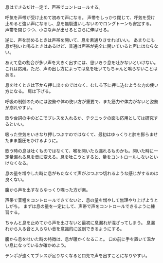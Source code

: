 息はできるだけ一定で、声帯でコントロールする。

呼気を声帯が受け止めて初めて声になる。
声帯をしっかり閉じて、呼気を受け止めると強い声になるし、息を無駄遣いしないのでロングトーンも安定する。
声帯を閉じつつ、小さな声が出せるとさらに伸ばせる。

逆に、声を弱めるときは声帯を開いて、息を素通りさせればいい。
あまりにも息が強いと鳴るときはあるけど、普通は声帯が完全に開いていると声にはならない。

あえて息の割合が多い声を大きく出すには、思いきり息を吐かないといけない。
これは応用。ただ、声の出し方によっては息を吐いてもちゃんと鳴らないことはある。

息を吐くときは下から押し出すのではなく、むしろ下に押し込むような力の使い方になる。
肩は下げる。

呼吸の制御のためには姿勢や体の使い方が重要で、また筋力や体力がないと姿勢が崩れやすい。

歌や台詞の中のどこでブレスを入れるか、テクニックの面も応用としては研究するといい。

吸った空気をいきなり押しつぶすのではなくて、最初はゆっくりと肺を膨らませたまま腹圧をかけるように。

歌う時の息は吐くものではなくて、喉を開いたら漏れるものかも。開いた時に一定量漏れる息を音に変える。息を吐こうとすると、量をコントロールしないといけなくなる。

息の量を増やした時に息がもたなくて声がぷつぷつ切れるような感じがするのは良くない。

腹から声を出すならゆっくり喋った方が楽。

声帯で音程をコントロールできてないと、息の量を増やして無理やり上げようとしがち。
まずは息の量を一定にして、声帯で声をコントロールできるように練習する。

ちゃんと息を止めてから声を出さないと最初に息漏れが混ざってしまう。
息漏れから入る音と入らない音を意識的に区別できるようにする。

腹から息を吐いた時の特徴は、息が暖かくなること。
口の前に手を置いて温かい息になっているか確かめよう。

テンポが速くてブレスが足りなくなると口先で声を出すことになりやすい。
